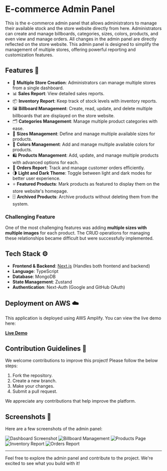 # E-commerce Admin Panel

This is the e-commerce admin panel that allows administrators to manage their available stock and the store website directly from here. Administrators can create and manage billboards, categories, sizes, colors, products, and even view and manage orders. All changes in the admin panel are directly reflected on the store website. This admin panel is designed to simplify the management of multiple stores, offering powerful reporting and customization features.

## Features 🎉

- 🏬 **Multiple Store Creation**: Administrators can manage multiple stores from a single dashboard.
- 📊 **Sales Report**: View detailed sales reports.
- 📦 **Inventory Report**: Keep track of stock levels with inventory reports.
- 🖼️ **Billboard Management**: Create, read, update, and delete multiple billboards that are displayed on the store website.
- 🗂️ **Categories Management**: Manage multiple product categories with ease.
- 📏 **Sizes Management**: Define and manage multiple available sizes for products.
- 🎨 **Colors Management**: Add and manage multiple available colors for products.
- 🛍️ **Products Management**: Add, update, and manage multiple products with advanced options for each.
- 📑 **Orders Report**: Track and manage customer orders efficiently.
- 🌗 **Light and Dark Theme**: Toggle between light and dark modes for better user experience.
- ⭐ **Featured Products**: Mark products as featured to display them on the store website's homepage.
- 🗄️ **Archived Products**: Archive products without deleting them from the system.

### Challenging Feature

One of the most challenging features was adding **multiple sizes with multiple images** for each product. The CRUD operations for managing these relationships became difficult but were successfully implemented.

## Tech Stack ⚙️

- **Frontend & Backend**: [Next.js](https://nextjs.org/) (Handles both frontend and backend)
- **Language**: TypeScript
- **Database**: MongoDB
- **State Management**: Zustand
- **Authentication**: Next-Auth (Google and GitHub OAuth)

## Deployment on AWS ☁️

This application is deployed using AWS Amplify. You can view the live demo here:

[**Live Demo**](https://main.d7vgb4pcf2b53.amplifyapp.com/)

## Contribution Guidelines 🤝

We welcome contributions to improve this project! Please follow the below steps:

1. Fork the repository.
2. Create a new branch.
3. Make your changes.
4. Submit a pull request.

We appreciate any contributions that help improve the platform.

## Screenshots 📸

Here are a few screenshots of the admin panel:

![Dashboard Screenshot](https://res.cloudinary.com/dvovo1lfg/image/upload/v1726221727/admin/udjqqe1zbtdbutdrffcu.png)
![Billboard Management](https://res.cloudinary.com/dvovo1lfg/image/upload/v1726221727/admin/z8kqbvdcp08kb0a5vmlb.png)
![Products Page](https://res.cloudinary.com/dvovo1lfg/image/upload/v1726221726/admin/bxe1jq3jvu4plo7kzspd.png)
![Inventory Report](https://res.cloudinary.com/dvovo1lfg/image/upload/v1726221709/admin/a8n6bxwflo6rtionxntz.png)
![Orders Report](https://res.cloudinary.com/dvovo1lfg/image/upload/v1726221709/admin/jyy1jrpczrsubwmeenpb.png)

---

Feel free to explore the admin panel and contribute to the project. We're excited to see what you build with it!
